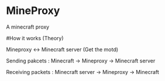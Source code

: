 # MineProxy
A minecraft proxy

#How it works (Theory)

Mineproxy <-> Minecraft server (Get the motd)


Sending pakcets   : Minecraft -> Mineproxy -> Minecraft server

Receiving packets : Minecraft server -> Mineproxy -> Minecraft 
